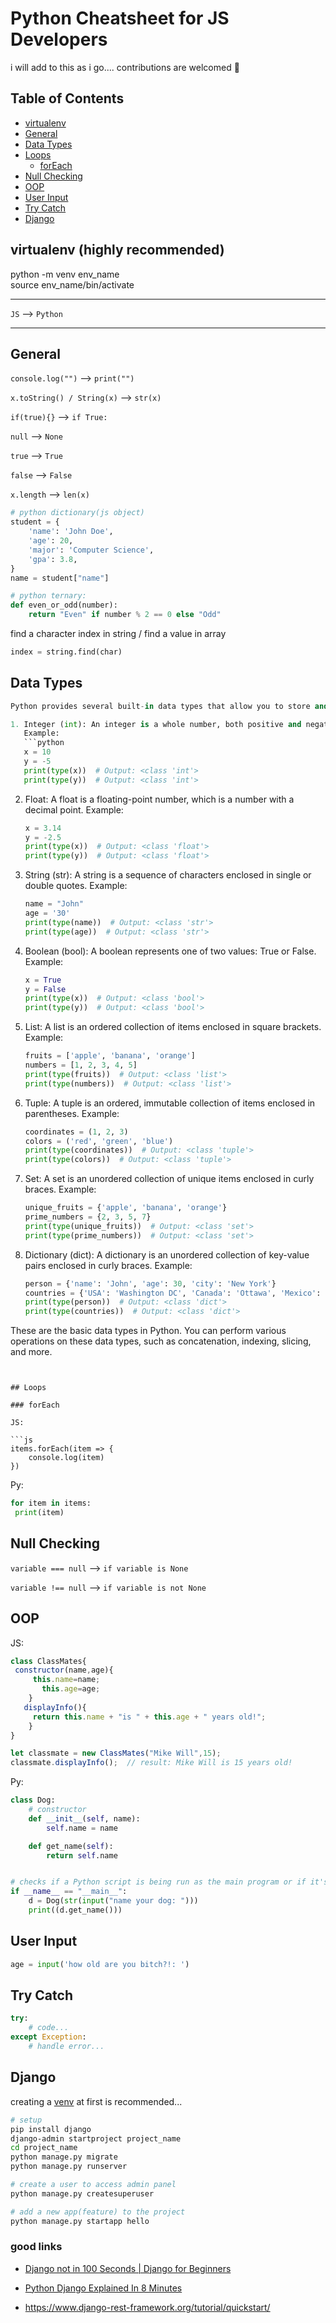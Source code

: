 # Python Cheatsheet for JS Developers

i will add to this as i go....
contributions are welcomed 🌻

## Table of Contents

* [virtualenv](#virtualenv-(highly-recommended))
* [General](#General)
* [Data Types](#Data-Types)
* [Loops](#Loops)
  * [forEach](#forEach)
* [Null Checking](#Null-Checking)
* [OOP](#OOP)
* [User Input](#User-Input)
* [Try Catch](#Try-Catch)
* [Django](#Django)

## virtualenv (highly recommended)

python -m venv env_name  
source env_name/bin/activate

---

`JS` --> ```Python```

---

## General

`console.log("")` --> ```print("")```

`x.toString() / String(x)` --> ```str(x)```

`if(true){}` --> ```if True:```

`null` --> ```None```

`true` --> ```True```

`false` --> ```False```

`x.length` --> ```len(x)```

```py
# python dictionary(js object)
student = {
    'name': 'John Doe',
    'age': 20,
    'major': 'Computer Science',
    'gpa': 3.8,
}
name = student["name"]

# python ternary:
def even_or_odd(number):
    return "Even" if number % 2 == 0 else "Odd"
```
find a character index in string / find a value in array
```python
index = string.find(char)
```

## Data Types

```python
Python provides several built-in data types that allow you to store and manipulate data. Here are some of the most commonly used data types with examples:

1. Integer (int): An integer is a whole number, both positive and negative, without a decimal point.
   Example:
   ```python
   x = 10
   y = -5
   print(type(x))  # Output: <class 'int'>
   print(type(y))  # Output: <class 'int'>
   ```

2. Float: A float is a floating-point number, which is a number with a decimal point.
   Example:
   ```python
   x = 3.14
   y = -2.5
   print(type(x))  # Output: <class 'float'>
   print(type(y))  # Output: <class 'float'>
   ```

3. String (str): A string is a sequence of characters enclosed in single or double quotes.
   Example:
   ```python
   name = "John"
   age = '30'
   print(type(name))  # Output: <class 'str'>
   print(type(age))  # Output: <class 'str'>
   ```

4. Boolean (bool): A boolean represents one of two values: True or False.
   Example:
   ```python
   x = True
   y = False
   print(type(x))  # Output: <class 'bool'>
   print(type(y))  # Output: <class 'bool'>
   ```

5. List: A list is an ordered collection of items enclosed in square brackets.
   Example:
   ```python
   fruits = ['apple', 'banana', 'orange']
   numbers = [1, 2, 3, 4, 5]
   print(type(fruits))  # Output: <class 'list'>
   print(type(numbers))  # Output: <class 'list'>
   ```

6. Tuple: A tuple is an ordered, immutable collection of items enclosed in parentheses.
   Example:
   ```python
   coordinates = (1, 2, 3)
   colors = ('red', 'green', 'blue')
   print(type(coordinates))  # Output: <class 'tuple'>
   print(type(colors))  # Output: <class 'tuple'>
   ```

7. Set: A set is an unordered collection of unique items enclosed in curly braces.
   Example:
   ```python
   unique_fruits = {'apple', 'banana', 'orange'}
   prime_numbers = {2, 3, 5, 7}
   print(type(unique_fruits))  # Output: <class 'set'>
   print(type(prime_numbers))  # Output: <class 'set'>
   ```

8. Dictionary (dict): A dictionary is an unordered collection of key-value pairs enclosed in curly braces.
   Example:
   ```python
   person = {'name': 'John', 'age': 30, 'city': 'New York'}
   countries = {'USA': 'Washington DC', 'Canada': 'Ottawa', 'Mexico': 'Mexico City'}
   print(type(person))  # Output: <class 'dict'>
   print(type(countries))  # Output: <class 'dict'>
   ```

These are the basic data types in Python. You can perform various operations on these data types, such as concatenation, indexing, slicing, and more.
```


## Loops

### forEach

JS:

```js
items.forEach(item => {
    console.log(item)
})
```

Py:

```python
for item in items:
 print(item)
```

## Null Checking

`variable === null` --> ```if variable is None```

`variable !== null` --> ```if variable is not None```

## OOP

JS:

```js
class ClassMates{
 constructor(name,age){
     this.name=name;
       this.age=age;
    }
   displayInfo(){
     return this.name + "is " + this.age + " years old!";
    }
}

let classmate = new ClassMates("Mike Will",15);
classmate.displayInfo();  // result: Mike Will is 15 years old!
```

Py:

```python
class Dog:
    # constructor
    def __init__(self, name):
        self.name = name

    def get_name(self):
        return self.name


# checks if a Python script is being run as the main program or if it's being imported as a module into another script.
if __name__ == "__main__":
    d = Dog(str(input("name your dog: ")))
    print((d.get_name()))

```

## User Input

```python
age = input('how old are you bitch?!: ')
```

## Try Catch

```python
try:
    # code...
except Exception:
    # handle error...
```

## Django

creating a [venv](#virtualenv-(highly-recommended)) at first is recommended...

```bash
# setup
pip install django
django-admin startproject project_name
cd project_name
python manage.py migrate
python manage.py runserver

# create a user to access admin panel
python manage.py createsuperuser

# add a new app(feature) to the project
python manage.py startapp hello

```

### good links

* [Django not in 100 Seconds | Django for Beginners](https://youtu.be/0gT0xJ5M6Fs)

* [Python Django Explained In 8 Minutes](https://youtu.be/0sMtoedWaf0)

* <https://www.django-rest-framework.org/tutorial/quickstart/>
